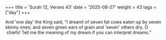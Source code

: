 +++
title = 'Surah 12, Verses 43'
date = '2025-08-27'
weight = 43
tags = ["day"]
+++

And ˹one day˺ the King said, “I dreamt of seven fat cows eaten up by seven skinny ones; and seven green ears of grain and ˹seven˺ others dry. O  chiefs! Tell me the meaning of my dream if you can interpret dreams.”